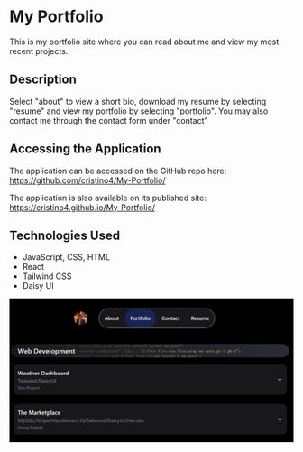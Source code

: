 # My Portfolio
This is my portfolio site where you can read about me and view my most recent projects.

## Description
Select "about" to view a short bio, download my resume by selecting "resume" and view my portfolio by selecting "portfolio". You may also contact me through the contact form under "contact"

## Accessing the Application
The application can be accessed on the GitHub repo here: https://github.com/cristino4/My-Portfolio/

The application is also available on its published site: https://cristino4.github.io/My-Portfolio/


## Technologies Used
- JavaScript, CSS, HTML
- React
- Tailwind CSS
- Daisy UI

![image](./assets/images/portfolio.png)